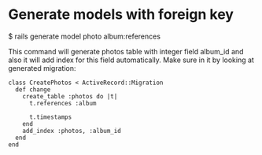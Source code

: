 # Generate models with foreign key
$ rails generate model photo album:references

This command will generate photos table with integer field album_id and also it will add index for this field automatically. Make sure in it by looking at generated migration:

    class CreatePhotos < ActiveRecord::Migration
      def change
        create_table :photos do |t|
          t.references :album

          t.timestamps
        end
        add_index :photos, :album_id
      end
    end
